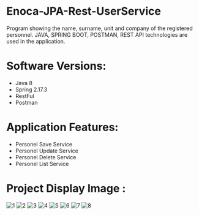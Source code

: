 # Enoca-JPA-Rest-UserService

Program showing the name, surname, unit and company of the registered personnel. JAVA, SPRING BOOT, POSTMAN, REST API technologies are used in the application.

# Software Versions:

- Java 8
- Spring 2.17.3
- RestFul
- Postman

# Application Features:


 - Personel Save Service
 - Personel Update Service
 - Personel Delete Service
 - Personel List Service

# Project Display Image :

![1](https://github.com/canakboyraz/Enoca-JPA-Rest-UserService/assets/77435341/a651ebe7-106e-43e9-af74-7a1ab1edc38c)
![2](https://github.com/canakboyraz/Enoca-JPA-Rest-UserService/assets/77435341/5f716a41-2960-4f2b-9a5f-cfd0dd0d8b8f)
![3](https://github.com/canakboyraz/Enoca-JPA-Rest-UserService/assets/77435341/61cd453f-7404-473e-aa36-df3c22b2c4f8)
![4](https://github.com/canakboyraz/Enoca-JPA-Rest-UserService/assets/77435341/a7c2a70d-e7ef-4a52-84a6-b963b7393307)
![5](https://github.com/canakboyraz/Enoca-JPA-Rest-UserService/assets/77435341/3a37ea45-3482-4030-9b66-59a3cebb8ac5)
![6](https://github.com/canakboyraz/Enoca-JPA-Rest-UserService/assets/77435341/5e607950-1bce-47b6-bb75-ddec6b5f2b97)
![7](https://github.com/canakboyraz/Enoca-JPA-Rest-UserService/assets/77435341/e7459a3e-ef77-47ad-9762-0115fb89c4e8)
![8](https://github.com/canakboyraz/Enoca-JPA-Rest-UserService/assets/77435341/0be3fa30-c1e9-434e-bf0f-55ef71421347)








